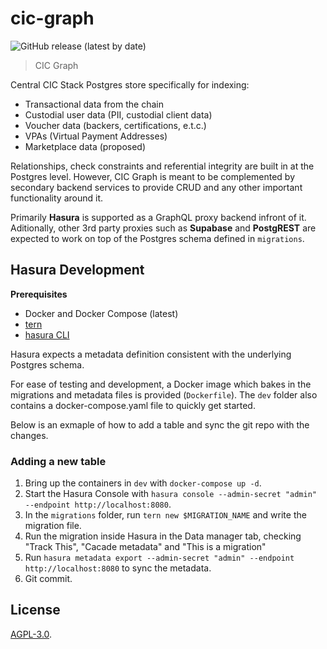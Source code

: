 # cic-graph

![GitHub release (latest by date)](https://img.shields.io/github/v/tag/grassrootseconomics/cic-graph)

> CIC Graph

Central CIC Stack Postgres store specifically for indexing:

- Transactional data from the chain
- Custodial user data (PII, custodial client data)
- Voucher data (backers, certifications, e.t.c.)
- VPAs (Virtual Payment Addresses)
- Marketplace data (proposed)

Relationships, check constraints and referential integrity are built in at the Postgres level. However, CIC Graph is meant to be complemented by secondary backend services to provide CRUD and any other important functionality around it.

Primarily **Hasura** is supported as a GraphQL proxy backend infront of it. Aditionally, other 3rd party proxies such as **Supabase** and **PostgREST** are expected to work on top of the Postgres schema defined in `migrations`.

## Hasura Development

**Prerequisites**

- Docker and Docker Compose (latest)
- [tern](https://github.com/jackc/tern)
- [hasura CLI](https://hasura.io/docs/latest/hasura-cli/install-hasura-cli/)

Hasura expects a metadata definition consistent with the underlying Postgres schema.

For ease of testing and development, a Docker image which bakes in the migrations and metadata files is provided (`Dockerfile`). The `dev` folder also contains a docker-compose.yaml file to quickly get started.

Below is an exmaple of how to add a table and sync the git repo with the changes.

### Adding a new table

1. Bring up the containers in `dev` with `docker-compose up -d`.
2. Start the Hasura Console with `hasura console --admin-secret "admin" --endpoint http://localhost:8080`.
3. In the `migrations` folder, run `tern new $MIGRATION_NAME` and write the migration file.
4. Run the migration inside Hasura in the Data manager tab, checking "Track This", "Cacade metadata" and "This is a migration"
5. Run `hasura metadata export --admin-secret "admin" --endpoint http://localhost:8080` to sync the metadata.
7. Git commit.


## License

[AGPL-3.0](LICENSE).
